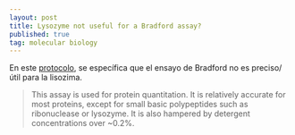 ```yaml
---
layout: post
title: Lysozyme not useful for a Bradford assay?
published: true
tag: molecular biology
---
```


En este [protocolo](http://cshprotocols.cshlp.org/content/2006/6/pdb.prot4644.full), se específica que el ensayo de Bradford no es preciso/útil para la lisozima.

> This assay is used for protein quantitation. It is relatively accurate for most proteins, except for small basic polypeptides such as ribonuclease or lysozyme. It is also hampered by detergent concentrations over ~0.2%. 
